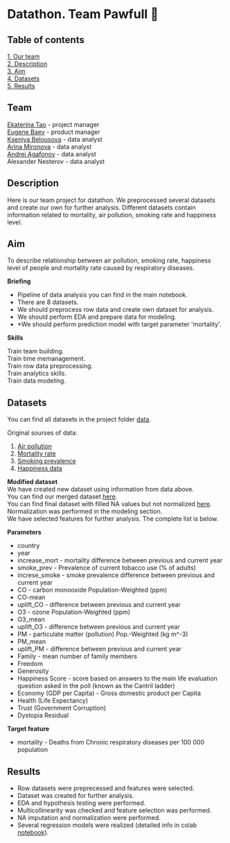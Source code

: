 # Datathon. Team Pawfull 🐾

## Table of contents 
[1. Our team](https://github.com/ekaterinatao/datatone_Pawfull#team)   
[2. Description](https://github.com/ekaterinatao/datatone_Pawfull#description)   
[3. Aim](https://github.com/ekaterinatao/datatone_Pawfull#aim)  
[4. Datasets](https://github.com/ekaterinatao/datatone_Pawfull#datasets)  
[5. Results](https://github.com/ekaterinatao/datatone_Pawfull#results)  

## Team
[Ekaterina Tao](https://github.com/ekaterinatao) - project manager  
[Eugene Baev](https://github.com/EugeneBaev-dsu4) - product manager  
[Kseniya Belousova](https://github.com/Kseniyabel) - data analyst  
[Arina Mironova](https://github.com/Nenneke2999) - data analyst  
[Andrej Agafonov](https://github.com/kycokpiroga) - data analyst   
Alexander Nesterov - data analyst  

## Description
Here is our team project for datathon. We preprocessed several datasets and create our own for further analysis. Different datasets contain information related to mortality, air pollution, smoking rate and happiness level.   

## Aim
To describe relationship between air pollution, smoking rate, happiness level of people and mortality rate caused by respiratory diseases.   

**Briefing**  
- Pipeline of data analysis you can find in the main notebook.  
- There are 8 datasets.
- We should preprocess row data and create own dataset for analysis.
- We should perform EDA and prepare data for modeling.
- *We should perform prediction model with target parameter 'mortality'.  

**Skills**  
  
Train team building.    
Train time memanagement.   
Train row data preprocessing.  
Train analytics skills.   
Train data modeling.      

## Datasets
You can find all datasets in the project folder [data](https://github.com/ekaterinatao/datatone_Pawfull/tree/master/data).  
  
Original sourses of data:  
1. [Air pollution](https://sedac.ciesin.columbia.edu/data/set/aqdh-country-trends-major-air-pollutants-2003-2018)  
2. [Mortality rate](https://ourworldindata.org/grapher/respiratory-disease-death-rate)  
3. [Smoking prevalence](https://ourworldindata.org/smoking)  
4. [Happiness data](https://www.kaggle.com/datasets/unsdsn/world-happiness)  

**Modified dataset**  
We have created new dataset using information from data above.  
You can find our merged dataset [here](https://github.com/ekaterinatao/datatone_Pawfull/blob/master/final_dataset.csv).  
You can find final dataset with filled NA values but not normalized [here](https://github.com/ekaterinatao/datatone_Pawfull/blob/master/final_dataset_imp.csv). Normalization was performed in the modeling section.  
We have selected features for further analysis. The complete list is below.

**Parameters**
- country  
- year  
- increase_mort - mortality difference between previous and current year
- smoke_prev - Prevalence of current tobacco use (% of adults)  
- increse_smoke - smoke prevalence difference between previous and current year  
- CO - carbon monooxide Population-Weighted (ppm)  
- CO-mean  
- uplift_CO - difference between previous and current year  
- O3 - ozone Population-Weighted (ppm)  
- O3_mean  
- uplift_O3 - difference between previous and current year  
- PM - particulate matter (pollution) Pop.-Weighted (kg m^-3)  
- PM_mean  
- uplift_PM - difference between previous and current year  
- Family - mean number of family members  
- Freedom  
- Generosity  
- Happiness Score - score based on answers to the main life evaluation question asked in the poll (known as the Cantril ladder)  
- Economy (GDP per Capita) - Gross domestic product per Capita  
- Health (Life Expectancy)  
- Trust (Government Corruption)  
- Dystopia Residual  

**Target feature**
- mortality - Deaths from Chronic respiratory diseases per 100 000 population  

## Results
- Row datasets were preprecessed and features were selected.  
- Dataset was created for further analysis.  
- EDA and hypothesis testing were performed.  
- Multicollinearity was checked and feature selection was performed.  
- NA imputation and normalization were performed.  
- Several regression models were realized (detailed info in colab [notebook](https://github.com/ekaterinatao/datatone_Pawfull/blob/master/Team_Pawfull.ipynb)).
